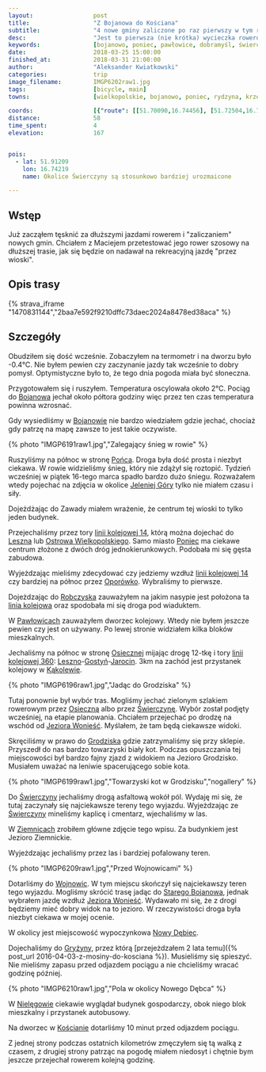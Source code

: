 ```yaml
---
layout:                 post
title:                  "Z Bojanowa do Kościana"
subtitle:               "4 nowe gminy zaliczone po raz pierwszy w tym roku roku rowerem, spóźniająca się wiosna - brak zieleni"
desc:                   "Jest to pierwsza (nie krótka) wycieczka rowerowa w tym roku, dzięki której udało mi się zaliczyć 4 nowe gminy. Niestety wszystko wygląda na to, że w tym roku wiosna przyjdzie wyraźnie później niż to było rok temu."
keywords:               [bojanowo, poniec, pawłowice, dobramyśl, świerczyna, ziemnice, wojnowickie, wonieść, gryżyna]
date:                   2018-03-25 15:00:00
finished_at:            2018-03-31 21:00:00
author:                 "Aleksander Kwiatkowski"
categories:             trip
image_filename:         IMGP6202raw1.jpg
tags:                   [bicycle, main]
towns:                  [wielkopolskie, bojanowo, poniec, rydzyna, krzemieniewo, osieczna, krzywin, koscian]

coords:                 [{"route": [[51.70090,16.74456], [51.72504,16.76275], [51.76931,16.80850], [51.79464,16.77357], [51.86185,16.73065], [51.88018,16.70259], [51.89385,16.72353], [51.90894,16.73091], [51.92027,16.76130], [51.93830,16.76722], [51.93552,16.72752], [51.97323,16.72610], [52.03088,16.70980], [52.03743,16.65632], [52.06904,16.62843], [52.07954,16.64173]], "type": "bicycle"}]
distance:               58
time_spent:             4
elevation:              167


pois:
  - lat: 51.91209
    lon: 16.74219
    name: Okolice Świerczyny są stosunkowo bardziej urozmaicone

---
```


[wiki-nowy-debiec]: https://pl.wikipedia.org/wiki/Nowy_D%C4%99biec
[wiki-bojanowo]: https://pl.wikipedia.org/wiki/Bojanowo
[wiki-jelenia-gora]: https://pl.wikipedia.org/wiki/Jelenia_G%C3%B3ra
[wiki-leszno]: https://pl.wikipedia.org/wiki/Leszno
[wiki-ostrow-wielkopolski]: https://pl.wikipedia.org/wiki/Ostr%C3%B3w_Wielkopolski
[wiki-oporowko]: https://pl.wikipedia.org/wiki/Opor%C3%B3wko
[wiki-robczysko]: https://pl.wikipedia.org/wiki/Robczysko_(wie%C5%9B_w_wojew%C3%B3dztwie_wielkopolskim)
[wiki-pawlowice]: https://pl.wikipedia.org/wiki/Paw%C5%82owice_(powiat_leszczy%C5%84ski)
[wiki-osieczna]: https://pl.wikipedia.org/wiki/Osieczna
[wiki-gostyn]: https://pl.wikipedia.org/wiki/Gosty%C5%84
[wiki-jarocin]: https://pl.wikipedia.org/wiki/Jarocin
[wiki-kakolewo]: https://pl.wikipedia.org/wiki/K%C4%85kolewo_(wie%C5%9B_w_powiecie_leszczy%C5%84skim)
[wiki-swierczyna]: https://pl.wikipedia.org/wiki/%C5%9Awierczyna_(powiat_leszczy%C5%84ski)
[wiki-jezioro-woniesc]: https://pl.wikipedia.org/wiki/Wonie%C5%9B%C4%87_(jezioro)
[wiki-ziemnice]: https://pl.wikipedia.org/wiki/Ziemnice_(wojew%C3%B3dztwo_wielkopolskie)
[wiki-wojnowice]: https://pl.wikipedia.org/wiki/Wojnowice_(powiat_leszczy%C5%84ski)
[wiki-stare-bojanowo]: https://pl.wikipedia.org/wiki/Stare_Bojanowo
[wiki-gryzyna]: https://pl.wikipedia.org/wiki/Gry%C5%BCyna_(wojew%C3%B3dztwo_wielkopolskie)
[wiki-nielegowo]: https://pl.wikipedia.org/wiki/Niel%C4%99gowo
[wiki-koscian]: https://pl.wikipedia.org/wiki/Ko%C5%9Bcian
[wiki-poniec]: https://pl.wikipedia.org/wiki/Poniec
[wiki-linia-14]: https://pl.wikipedia.org/wiki/Linia_kolejowa_nr_14
[wiki-linia-360]: https://pl.wikipedia.org/wiki/Linia_kolejowa_nr_360
[wiki-grodzisko]: https://pl.wikipedia.org/wiki/Grodzisko_(powiat_leszczy%C5%84ski)

## Wstęp

Już zacząłem tęsknić za dłuższymi jazdami rowerem i "zaliczaniem" nowych gmin.
Chciałem z Maciejem przetestować jego rower szosowy na dłuższej trasie, jak się
będzie on nadawał na rekreacyjną jazdę "przez wioski".

## Opis trasy

{% strava_iframe "1470831144","2baa7e592f9210dffc73daec2024a8478ed38aca" %}

## Szczegóły

Obudziłem się dość wcześnie. Zobaczyłem na termometr i na dworzu było -0.4&#8451;.
Nie byłem pewien czy zaczynanie jazdy tak wcześnie
to dobry pomysł. Optymistyczne było to, że tego dnia pogoda miała być
słoneczna.

Przygotowałem się i ruszyłem. Temperatura oscylowała około 2&#8451;.
Pociąg do [Bojanowa][wiki-bojanowo] jechał około półtora godziny więc
przez ten czas temperatura powinna wzrosnać.

Gdy wysiedliśmy w [Bojanowie][wiki-bojanowo] nie bardzo wiedziałem gdzie jechać,
chociaż gdy patrzę na mapę zawsze to jest takie oczywiste.

{% photo "IMGP6191raw1.jpg","Zalegający śnieg w rowie" %}

Ruszyliśmy na północ w stronę [Pońca][wiki-poniec]. Droga była dość prosta i
niezbyt ciekawa. W rowie widzieliśmy śnieg, który nie zdążył się roztopić.
Tydzień wcześniej w piątek 16-tego marca spadło bardzo dużo śniegu. Rozważałem
wtedy pojechać na zdjęcia w okolice [Jeleniej Góry][wiki-jelenia-gora]
tylko nie miałem czasu i siły.

Dojeżdżając do Zawady miałem wrażenie, że centrum tej wioski to
tylko jeden budynek.

Przejechaliśmy przez tory [linii kolejowej 14][wiki-linia-14], którą
można dojechać do [Leszna][wiki-leszno] lub
[Ostrowa Wielkopolskiego][wiki-ostrow-wielkopolski].
Samo miasto [Poniec][wiki-poniec] ma ciekawe centrum złożone z dwóch dróg
jednokierunkowych. Podobała mi się gęsta zabudowa.

Wyjeżdzając mieliśmy zdecydować czy jedziemy wzdłuż [linii kolejowej 14][wiki-linia-14]
czy bardziej na północ przez [Oporówko][wiki-oporowko]. Wybraliśmy to pierwsze.

Dojeżdzając do [Robczyska][wiki-robczysko] zauważyłem na jakim nasypie
jest położona ta [linia kolejowa][wiki-linia-14] oraz spodobała
mi się droga pod wiaduktem.

W [Pawłowicach][wiki-pawlowice] zauważyłem dworzec kolejowy. Wtedy nie byłem
jeszcze pewien czy jest on używany. Po lewej stronie widziałem kilka
bloków mieszkalnych.

Jechaliśmy na północ w stronę [Osiecznej][wiki-osieczna] mijając drogę
12-tkę i tory [linii kolejowej 360][wiki-linia-360]:
[Leszno][wiki-leszno]-[Gostyń][wiki-gostyn]-[Jarocin][wiki-jarocin].
3km na zachód jest przystanek kolejowy w [Kąkolewie][wiki-kakolewo].

{% photo "IMGP6196raw1.jpg","Jadąc do Grodziska" %}

Tutaj ponownie był wybór tras. Mogliśmy jechać zielonym szlakiem rowerowym
przez [Osieczną][wiki-osieczna] albo przez [Świerczynę][wiki-swierczyna].
Wybór został podjęty wcześniej, na etapie planowania. Chciałem przejechać po
drodzę na wschód od [Jeziora Wonieść][wiki-jezioro-woniesc]. Myślałem, że
tam będą ciekawsze widoki.

Skręciliśmy w prawo do [Grodziska][wiki-grodzisko] gdzie zatrzymaliśmy
się przy sklepie. Przyszedł do nas bardzo towarzyski biały kot.
Podczas opuszczania tej miejscowości był bardzo fajny zjazd z widokiem na
Jezioro Grodzisko. Musiałem uważać na leniwie spacerującego
sobie kota.

{% photo "IMGP6199raw1.jpg","Towarzyski kot w Grodzisku","nogallery" %}

Do [Świerczyny][wiki-swierczyna] jechaliśmy drogą asfaltową wokół pól.
Wydaję mi się, że tutaj zaczynały się najciekawsze tereny tego wyjazdu.
Wyjeżdzając ze [Świerczyny][wiki-swierczyna] mineliśmy kaplicę i cmentarz,
wjechaliśmy w las.

W [Ziemnicach][wiki-ziemnice] zrobiłem główne zdjęcie tego wpisu. Za budynkiem
jest Jezioro Ziemnickie.

Wyjeżdzając jechaliśmy przez las i bardziej pofalowany teren.

{% photo "IMGP6209raw1.jpg","Przed Wojnowicami" %}

Dotarliśmy do [Wojnowic][wiki-wojnowice]. W tym miejscu skończył się
najciekawszy teren tego wyjazdu. Mogliśmy skrócić trasę jadąc do
[Starego Bojanowa][wiki-stare-bojanowo], jednak wybrałem jazdę wzdłuż
[Jeziora Wonieść][wiki-jezioro-woniesc]. Wydawało mi się, że
z drogi będziemy mieć dobry widok na to jezioro. W rzeczywistości droga była
niezbyt ciekawa w mojej ocenie.

W okolicy jest miejscowość wypoczynkowa [Nowy Dębiec][wiki-nowy-debiec].

Dojechaliśmy do [Gryżyny][wiki-gryzyna], przez którą
[przejeżdzałem 2 lata temu]({% post_url 2016-04-03-z-mosiny-do-kosciana %}).
Musieliśmy się spieszyć. Nie mieliśmy zapasu przed odjazdem pociągu a nie chcieliśmy
wracać godzinę później.

{% photo "IMGP6210raw1.jpg","Pola w okolicy Nowego Dębca" %}

W [Nielęgowie][wiki-nielegowo] ciekawie wyglądał budynek gospodarczy, obok niego blok
mieszkalny i przystanek autobusowy.

Na dworzec w [Kościanie][wiki-koscian] dotarliśmy 10 minut przed odjazdem pociągu.

Z jednej strony podczas ostatnich kilometrów zmęczyłem się tą walką z czasem,
z drugiej strony patrząc na pogodę miałem niedosyt i chętnie bym
jeszcze przejechał rowerem kolejną godzinę.
